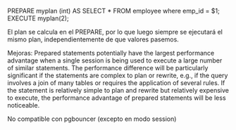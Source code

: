 PREPARE myplan (int) AS SELECT * FROM employee where emp_id = $1;
EXECUTE myplan(2);

El plan se calcula en el PREPARE, por lo que luego siempre se ejecutará el mismo plan, independientemente de que valores pasemos.


Mejoras:
Prepared statements potentially have the largest performance advantage when a single session is being used to execute a large number of similar statements. The performance difference will be particularly significant if the statements are complex to plan or rewrite, e.g., if the query involves a join of many tables or requires the application of several rules. If the statement is relatively simple to plan and rewrite but relatively expensive to execute, the performance advantage of prepared statements will be less noticeable.

No compatible con pgbouncer (excepto en modo session)
